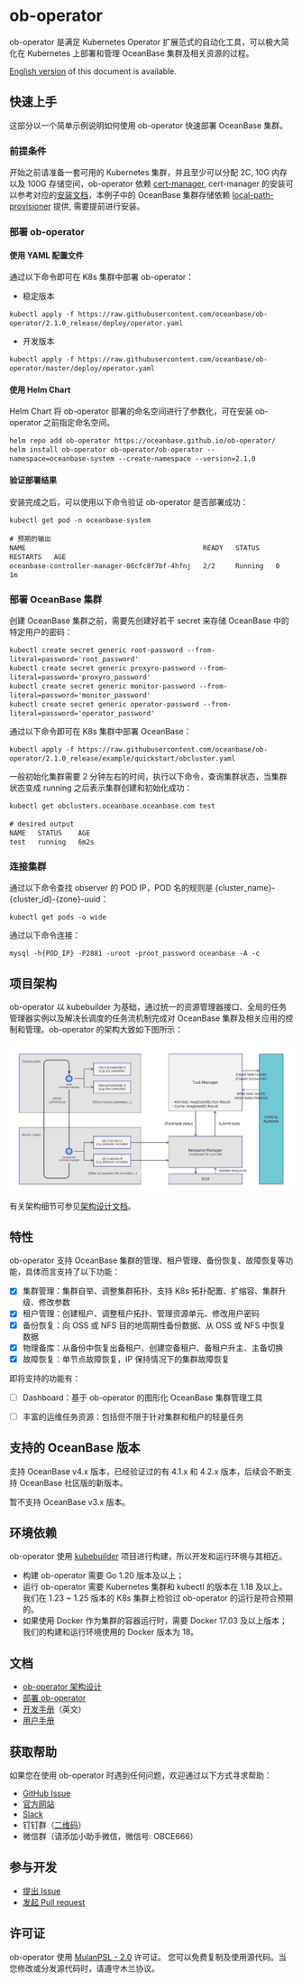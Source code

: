 # ob-operator

ob-operator 是满足 Kubernetes Operator 扩展范式的自动化工具，可以极大简化在 Kubernetes 上部署和管理 OceanBase 集群及相关资源的过程。

[English version](./README.md) of this document is available.

## 快速上手

这部分以一个简单示例说明如何使用 ob-operator 快速部署 OceanBase 集群。

### 前提条件

开始之前请准备一套可用的 Kubernetes 集群，并且至少可以分配 2C, 10G 内存以及 100G 存储空间，ob-operator 依赖 [cert-manager](https://cert-manager.io/docs/), cert-manager 的安装可以参考对应的[安装文档](https://cert-manager.io/docs/installation/)，本例子中的 OceanBase 集群存储依赖 [local-path-provisioner](https://github.com/rancher/local-path-provisioner) 提供, 需要提前进行安装。

### 部署 ob-operator

#### 使用 YAML 配置文件

通过以下命令即可在 K8s 集群中部署 ob-operator：

* 稳定版本
```shell
kubectl apply -f https://raw.githubusercontent.com/oceanbase/ob-operator/2.1.0_release/deploy/operator.yaml
```

* 开发版本
```shell
kubectl apply -f https://raw.githubusercontent.com/oceanbase/ob-operator/master/deploy/operator.yaml
```

#### 使用 Helm Chart

Helm Chart 将 ob-operator 部署的命名空间进行了参数化，可在安装 ob-operator 之前指定命名空间。

```shell
helm repo add ob-operator https://oceanbase.github.io/ob-operator/
helm install ob-operator ob-operator/ob-operator --namespace=oceanbase-system --create-namespace --version=2.1.0
```

#### 验证部署结果

安装完成之后，可以使用以下命令验证 ob-operator 是否部署成功：

```shell
kubectl get pod -n oceanbase-system

# 预期的输出
NAME                                            READY   STATUS    RESTARTS   AGE
oceanbase-controller-manager-86cfc8f7bf-4hfnj   2/2     Running   0          1m
```

### 部署 OceanBase 集群

创建 OceanBase 集群之前，需要先创建好若干 secret 来存储 OceanBase 中的特定用户的密码：

```shell
kubectl create secret generic root-password --from-literal=password='root_password'
kubectl create secret generic proxyro-password --from-literal=password='proxyro_password'
kubectl create secret generic monitor-password --from-literal=password='monitor_password'
kubectl create secret generic operator-password --from-literal=password='operator_password'
```

通过以下命令即可在 K8s 集群中部署 OceanBase：

```shell
kubectl apply -f https://raw.githubusercontent.com/oceanbase/ob-operator/2.1.0_release/example/quickstart/obcluster.yaml
```

一般初始化集群需要 2 分钟左右的时间，执行以下命令，查询集群状态，当集群状态变成 running 之后表示集群创建和初始化成功：

```shell
kubectl get obclusters.oceanbase.oceanbase.com test

# desired output 
NAME   STATUS    AGE
test   running   6m2s
```

### 连接集群

通过以下命令查找 observer 的 POD IP，POD 名的规则是 {cluster_name}-{cluster_id}-{zone}-uuid：

```shell
kubectl get pods -o wide
```

通过以下命令连接：

```shell
mysql -h{POD_IP} -P2881 -uroot -proot_password oceanbase -A -c
```

## 项目架构

ob-operator 以 kubebuilder 为基础，通过统一的资源管理器接口、全局的任务管理器实例以及解决长调度的任务流机制完成对 OceanBase 集群及相关应用的控制和管理。ob-operator 的架构大致如下图所示：

![ob-operator 架构设计](./docs/img/ob-operator-arch.png)

有关架构细节可参见[架构设计文档](./docs/zh_CN/arch.md)。

## 特性

ob-operator 支持 OceanBase 集群的管理、租户管理、备份恢复、故障恢复等功能，具体而言支持了以下功能：

- [x] 集群管理：集群自举、调整集群拓扑、支持 K8s 拓扑配置、扩缩容、集群升级、修改参数
- [x] 租户管理：创建租户、调整租户拓扑、管理资源单元、修改用户密码
- [x] 备份恢复：向 OSS 或 NFS 目的地周期性备份数据、从 OSS 或 NFS 中恢复数据
- [x] 物理备库：从备份中恢复出备租户、创建空备租户、备租户升主、主备切换
- [x] 故障恢复：单节点故障恢复，IP 保持情况下的集群故障恢复

即将支持的功能有：

- [ ] Dashboard：基于 ob-operator 的图形化 OceanBase 集群管理工具
- [ ] 丰富的运维任务资源：包括但不限于针对集群和租户的轻量任务


## 支持的 OceanBase 版本

支持 OceanBase v4.x 版本，已经验证过的有 4.1.x 和 4.2.x 版本，后续会不断支持 OceanBase 社区版的新版本。

暂不支持 OceanBase v3.x 版本。

## 环境依赖

ob-operator 使用 [kubebuilder](https://book.kubebuilder.io/introduction) 项目进行构建，所以开发和运行环境与其相近。

* 构建 ob-operator 需要 Go 1.20 版本及以上；
* 运行 ob-operator 需要 Kubernetes 集群和 kubectl 的版本在 1.18 及以上。我们在 1.23 ~ 1.25 版本的 K8s 集群上检验过 ob-operator 的运行是符合预期的。
* 如果使用 Docker 作为集群的容器运行时，需要 Docker 17.03 及以上版本；我们的构建和运行环境使用的 Docker 版本为 18。

## 文档

- [ob-operator 架构设计](docs/zh_CN/arch.md)
- [部署 ob-operator](docs/zh_CN/deploy.md)
- [开发手册](docs/en_US/development.md)（英文）
- [用户手册](https://www.oceanbase.com/docs/community-ob-operator-doc-1000000000408367)

## 获取帮助

如果您在使用 ob-operator 时遇到任何问题，欢迎通过以下方式寻求帮助：

- [GitHub Issue](https://github.com/oceanbase/ob-operator/issues)
- [官方网站](https://open.oceanbase.com/)
- [Slack](https://oceanbase.slack.com/archives/C053PT371S7)
- 钉钉群（[二维码](./docs/img/dingtalk-operator-users.png)）
- 微信群（请添加小助手微信，微信号: OBCE666）

## 参与开发

- [提出 Issue](https://github.com/oceanbase/ob-operator/issues)
- [发起 Pull request](https://github.com/oceanbase/ob-operator/pulls)

## 许可证

ob-operator 使用 [MulanPSL - 2.0](http://license.coscl.org.cn/MulanPSL2) 许可证。
您可以免费复制及使用源代码。当您修改或分发源代码时，请遵守木兰协议。
